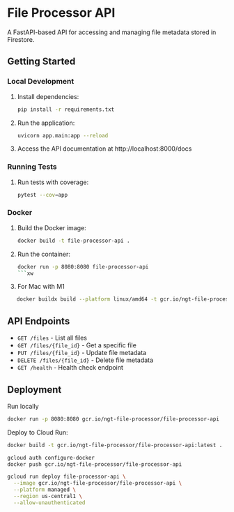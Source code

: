 # File Processor API

A FastAPI-based API for accessing and managing file metadata stored in Firestore.

## Getting Started

### Local Development

1. Install dependencies:

   ```bash
   pip install -r requirements.txt
   ```

2. Run the application:

   ```bash
   uvicorn app.main:app --reload
   ```

3. Access the API documentation at http://localhost:8000/docs

### Running Tests

1. Run tests with coverage:
   ```bash
   pytest --cov=app
   ```

### Docker

1. Build the Docker image:

   ```bash
   docker build -t file-processor-api .
   ```

2. Run the container:

   ````bash
   docker run -p 8080:8080 file-processor-api
   ```xw

   ````

3. For Mac with M1

```bash
   docker buildx build --platform linux/amd64 -t gcr.io/ngt-file-processor/file-processor-api . --push
```

## API Endpoints

- `GET /files` - List all files
- `GET /files/{file_id}` - Get a specific file
- `PUT /files/{file_id}` - Update file metadata
- `DELETE /files/{file_id}` - Delete file metadata
- `GET /health` - Health check endpoint

## Deployment

Run locally

```bash
docker run -p 8080:8080 gcr.io/ngt-file-processor/file-processor-api
```

Deploy to Cloud Run:

```bash
docker build -t gcr.io/ngt-file-processor/file-processor-api:latest .

gcloud auth configure-docker
docker push gcr.io/ngt-file-processor/file-processor-api

gcloud run deploy file-processor-api \
  --image gcr.io/ngt-file-processor/file-processor-api \
  --platform managed \
  --region us-central1 \
  --allow-unauthenticated
```
